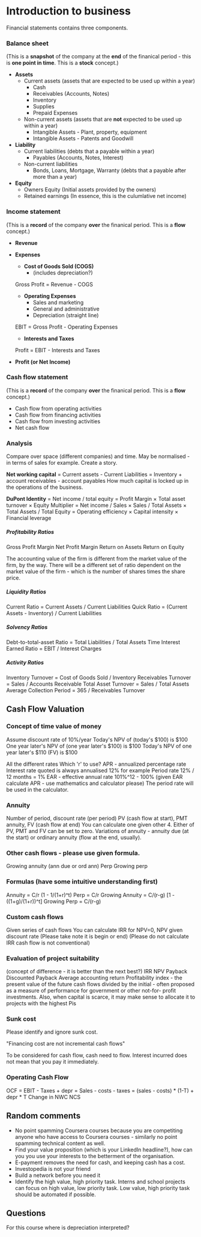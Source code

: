 # Introduction to business

Financial statements contains three components.



### Balance sheet 

(This is a **snapshot** of the company at the **end** of the finanical period - this is **one point in time**. This is a **stock** concept.)

- **Assets**
  - Current assets
    (assets that are expected to be used up within a year)
    - Cash
    - Receivables (Accounts, Notes)
    - Inventory
    - Supplies
    - Prepaid Expenses
  - Non-current assets
    (assets that are **not** expected to be used up within a year)
    - Intangible Assets - Plant, property, equipment
    - Intangible Assets - Patents and Goodwill
- **Liability**
  - Current liabilities
    (debts that a payable within a year)
    - Payables (Accounts, Notes, Interest)
  - Non-current liabilities
    - Bonds, Loans, Mortgage, Warranty
    (debts that a payable after more than a year)
- **Equity**
  - Owners Equity
    (Initial assets provided by the owners)
  - Retained earnings 
    (In essence, this is the culumlative net income)



### Income statement

(This is a **record** of the company **over** the finanical period. This is a **flow** concept.)

- **Revenue**

- **Expenses**

  - **Cost of Goods Sold (COGS)**
    - (includes depreciation?)

  Gross Profit = Revenue - COGS

  - **Operating Expenses**
    - Sales and marketing
    - General and administrative
    - Depreciation (straight line)

  EBIT = Gross Profit - Operating Expenses

  - **Interests and Taxes**

  Profit = EBIT - Interests and Taxes

- **Profit (or Net Income)**



### Cash flow statement

(This is a **record** of the company **over** the finanical period. This is a **flow** concept.)

- Cash flow from operating activities
- Cash flow from financing activities
- Cash flow from investing activities
- Net cash flow





### Analysis
Compare over space (different companies) and time.
May be normalised - in terms of sales for example.
Create a story.

**Net working capital**
= Current assets - Current Liabilities
= Inventory + account receivables - account payables
How much capital is locked up in the operations of the business.

**DuPont Identity** = Net income / total equity
= Profit Margin $\times$ Total asset turnover $\times$ Equity Multiplier
= Net income / Sales 
  $\times$ Sales / Total Assets
  $\times$ Total Assets / Total Equity
= Operating efficiency $\times$ Capital intensity $\times$ Financial leverage

##### Profitability Ratios
Gross Profit Margin
Net Profit Margin
Return on Assets
Return on Equity

The accounting value of the firm is different from the market value of the firm, by the way. There will be a different set of ratio dependent on the market value of the firm - which is the number of shares times the share price.

##### Liquidity Ratios
Current Ratio = Current Assets / Current Liabilities
Quick Ratio = (Current Assets - Inventory) / Current Liabilities

##### Solvency Ratios
Debt-to-total-asset Ratio = Total Liabilities / Total Assets
Time Interest Earned Ratio = EBIT / Interest Charges

##### Activity Ratios
Inventory Turnover = Cost of Goods Sold / Inventory
Receivables Turnover = Sales / Accounts Receivable
Total Asset Turnover = Sales / Total Assets
Average Collection Period = 365 / Receivables Turnover





## Cash Flow Valuation

### Concept of time value of money
Assume discount rate of 10%/year
Today's NPV of (today's \$100) is \$100
One year later's NPV of (one year later's \$100) is \$100
Today's NPV of one year later's \$110 (FV) is \$100 

All the different rates
Which 'r' to use?
APR - annualized percentage rate 
Interest rate quoted is always annualised
12% for example
Period rate 
12% / 12 months = 1%
EAR - effective annual rate
101%^12 - 100%
(given EAR calculate APR - use mathematics and calculator please)
The period rate will be used in the calculator.

### Annuity
Number of period, discount rate (per period)
PV (cash flow at start), PMT annuity, FV (cash flow at end)
You can calculate one given other 4. Either of PV, PMT and FV can be set to zero.
Variations of annuity - annuity due (at the start) or ordinary annuity (flow at the end, usually).

### Other cash flows - please use given formula.
Growing annuity (ann due or ord ann)
Perp
Growing perp

### Formulas (have some intuitive understanding first)
Annuity = C/r (1 - 1/(1+r)^t)
Perp  = C/r 
Growing Annuity = C/(r-g) [1 - ((1+g)/(1+r))^t]
Growing Perp = C/(r-g)

### Custom cash flows
Given series of cash flows
You can calculate IRR for NPV=0, NPV given discount rate
(Please take note it is begin or end)
(Please do not calculate IRR cash flow is not conventional)


### Evaluation of project suitability
(concept of difference - it is better than the next best?)
IRR
NPV
Payback
Discounted Payback
Average accounting return
Profitability index - the present value of the future cash flows divided by the initial - often proposed as a measure of performance for government or other not-for- profit investments. Also, when capital is scarce, it may make sense to allocate it to projects with the highest Pis


### Sunk cost
Please identify and ignore sunk cost.

"Financing cost are not incremental cash flows"

To be considered for cash flow, cash need to flow. Interest incurred does not mean that you pay it immediately.



### Operating Cash Flow

OCF = EBIT - Taxes + depr = Sales - costs - taxes = (sales - costs) * (1-T) + depr * T Change in NWC NCS

## Random comments

- No point spamming Coursera courses because you are competiting anyone who have access to Coursera courses - similarly no point spamming technical content as well.
- Find your value proposition (which is your LinkedIn headline?), how can you you use your interests to the betterment of the organisation.
- E-payment removes the need for cash, and keeping cash has a cost.
- Investopedia is not your friend
- Build a network before you need it
- Identify the high value, high priority task. Interns and school projects can focus on high value, low priority task. Low value, high priority task should be automated if possible.










## Questions

For this course where is depreciation interpreted?